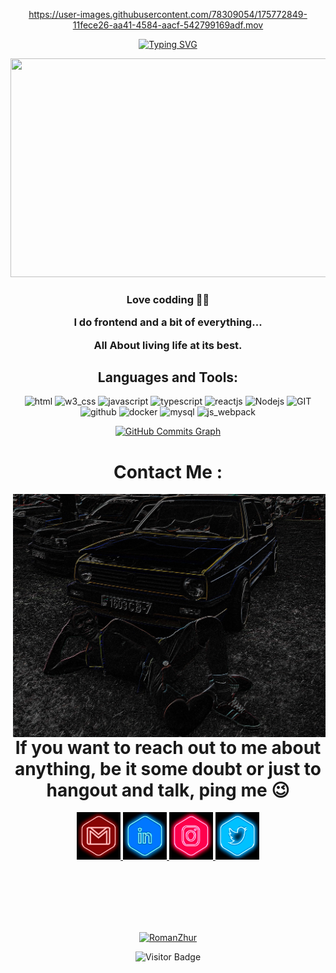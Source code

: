 <div align="center">

https://user-images.githubusercontent.com/78309054/175772849-11fece26-aa41-4584-aacf-542799169adf.mov

[![Typing SVG](https://readme-typing-svg.herokuapp.com?font=Grechen+Fuemen&size=50&color=05D9E8&duration=7000&center=true&vCenter=true&multiline=true&width=900&height=150&lines=HI,+I'm+Roman+Zhur;Welcome+To+My+GitHub+Profile)](https://git.io/typing-svg)

<img width="750" height="350" src="assets/img/retrowave.gif"/>

<h3>Love codding 👨‍💻 

I do frontend and a bit of everything...

All About living life at its best.</h3>

<h2>Languages and Tools:</h2>

<p align="center">
      <img src="https://www.vectorlogo.zone/logos/w3_html5/w3_html5-icon.svg" alt="html" width="60" height="60"/>
      <img src="https://www.vectorlogo.zone/logos/w3_css/w3_css-icon.svg" alt="w3_css" width="60" height="60"/>
      <img src="https://www.vectorlogo.zone/logos/javascript/javascript-icon.svg" alt="javascript" width="60" height="60"/>
      <img src="https://www.vectorlogo.zone/logos/typescriptlang/typescriptlang-icon.svg" alt="typescript" width="60" height="60"/>
      <img src="https://www.vectorlogo.zone/logos/reactjs/reactjs-icon.svg" alt="reactjs" width="60" height="60"/>
      <img src="https://www.vectorlogo.zone/logos/nodejs/nodejs-icon.svg" alt="Nodejs" width="60" height="60"/>
      <img src="https://www.vectorlogo.zone/logos/git-scm/git-scm-icon.svg" alt="GIT" width="60" height="60"/> 
      <img src="https://www.vectorlogo.zone/logos/github/github-icon.svg" alt="github" width="60" height="60"/>
      <img src="https://www.vectorlogo.zone/logos/docker/docker-official.svg" alt="docker" width="60" height="60"/>
      <img src="https://www.vectorlogo.zone/logos/mysql/mysql-icon.svg" alt="mysql" width="60" height="60"/>
      <img src="https://www.vectorlogo.zone/logos/js_webpack/js_webpack-icon.svg" alt="js_webpack" width="60" height="60"/>
</p>

<a href="http://www.github.com/RomeZhur"><img src="https://activity-graph.herokuapp.com/graph?username=RomeZhur&bg_color=0d1117&color=05d9e8&line=05d9e8&point=ff2a6d&area_color=d1f7ff&area=true&hide_border=true&custom_title=Rome`s%20commits%20graph" alt="GitHub Commits Graph" /></a>

# Contact Me :
 
<img hight="300" width="500" align="right" src="assets/img/awesome.jpg" alt="awesome">

# If you want to reach out to me about anything, be it some doubt or just to hangout and talk, ping me 😉

<a href="mailto:roman.edyardovich@gmail.com">
 <img hight="70" width="70" src="assets/icons/Gmail.gif" alt="Gmail"/>
</a>

<a href="https://www.linkedin.com/in/romanzhur/">
  <img hight="70" width="70" src="assets/icons/LinkedIn.gif" alt="Linkedin"/>
</a>

<a href="https://www.instagram.com/roman.edyardovich/">
  <img hight="70" width="70" src="assets/icons/Instagram.gif" alt="Instagram"/>
</a>

<a href="https://twitter.com/Roman_Zhur">
  <img hight="70" width="70" src="assets/icons/Twitter.gif" alt="Twitter"/>
</a>
 </p>
</br>
</br>
</br>
</br>
</br>

<a href="https://www.buymeacoffee.com/romanedyarP"> <img src="https://cdn.buymeacoffee.com/buttons/v2/default-orange.png" height="50" width="210" alt="RomanZhur"/></a>

![Visitor Badge](https://visitor-badge.laobi.icu/badge?page_id=RomeZhur.RomeZhur)
</div>



